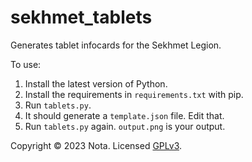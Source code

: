 # sekhmet_tablets
Generates tablet infocards for the Sekhmet Legion.

To use:
1. Install the latest version of Python.
2. Install the requirements in `requirements.txt` with pip.
3. Run `tablets.py`.
4. It should generate a `template.json` file. Edit that.
5. Run `tablets.py` again. `output.png` is your output.

Copyright © 2023 Nota. Licensed [GPLv3](https://www.gnu.org/licenses/gpl-3.0.en.html).
